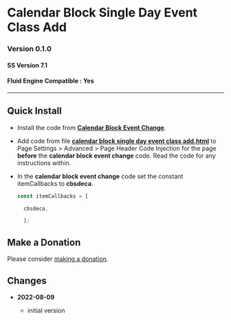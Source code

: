 # Calendar Block Single Day Event Class Add

### Version 0.1.0

#### SS Version 7.1

#### Fluid Engine Compatible : Yes

---

## Quick Install

* Install the code from **[Calendar Block Event Change][1]**.
  
* Add code from file **[calendar block single day event class add.html][2]** to
  Page Settings > Advanced > Page Header Code Injection for the page **before**
  the **calendar block event change** code. Read the code for any instructions
  within.
  
* In the **calendar block event change** code set the constant itemCallbacks to
  **cbsdeca**.
  
  ```javascript
  const itemCallbacks = [

    cbsdeca,

    ];
  ```

## Make a Donation

Please consider [making a donation][3].

## Changes

<!-- * **2021-08-02**

  * fix minor documentation issues
  * bumped version to 0.1d1
  -->
* **2022-08-09**

  * initial version

[1]: https://github.com/tomsWebConsulting/twcsl/tree/main/v7.1/Calendar%20Block%20Event%20Change#calendar-block-event-change
[2]: calendar%20block%20single%20day%20event%20class%20add.html#L1
[3]: https://github.com/tomsWebConsulting/twcsl#make-a-donation
